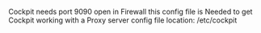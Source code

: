Cockpit needs port 9090 open in Firewall
this config file is Needed to get  Cockpit working with a Proxy server 
config file location: /etc/cockpit